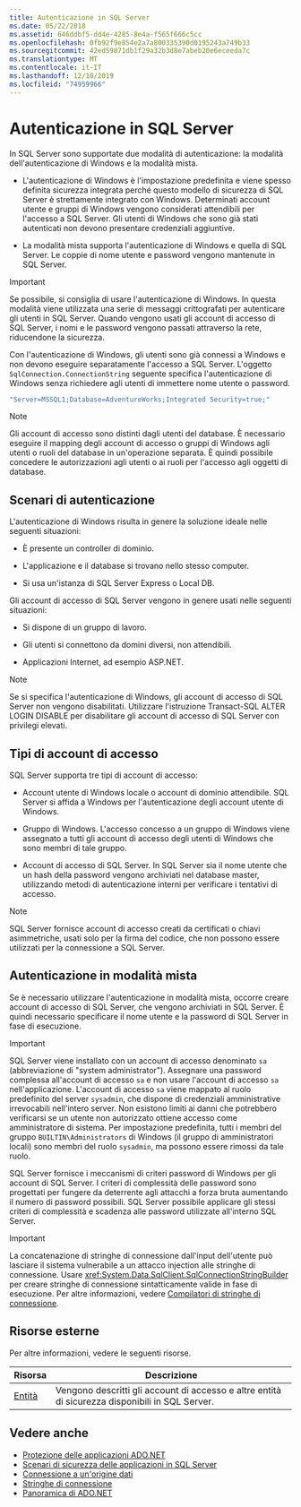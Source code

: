 ```yaml
---
title: Autenticazione in SQL Server
ms.date: 05/22/2018
ms.assetid: 646ddbf5-dd4e-4285-8e4a-f565f666c5cc
ms.openlocfilehash: 0fb92f9e854e2a7a800335390d0195243a749b33
ms.sourcegitcommit: 42ed59871db1f29a32b3d8e7abeb20e6eceeda7c
ms.translationtype: MT
ms.contentlocale: it-IT
ms.lasthandoff: 12/10/2019
ms.locfileid: "74959966"
---
```

# <a name="authentication-in-sql-server"></a>Autenticazione in SQL Server
In SQL Server sono supportate due modalità di autenticazione: la modalità dell'autenticazione di Windows e la modalità mista.  
  
- L'autenticazione di Windows è l'impostazione predefinita e viene spesso definita sicurezza integrata perché questo modello di sicurezza di SQL Server è strettamente integrato con Windows. Determinati account utente e gruppi di Windows vengono considerati attendibili per l'accesso a SQL Server. Gli utenti di Windows che sono già stati autenticati non devono presentare credenziali aggiuntive.  
  
- La modalità mista supporta l'autenticazione di Windows e quella di SQL Server. Le coppie di nome utente e password vengono mantenute in SQL Server.  
  
> [!IMPORTANT]
> Se possibile, si consiglia di usare l'autenticazione di Windows. In questa modalità viene utilizzata una serie di messaggi crittografati per autenticare gli utenti in SQL Server. Quando vengono usati gli account di accesso di SQL Server, i nomi e le password vengono passati attraverso la rete, riducendone la sicurezza.  
  
 Con l'autenticazione di Windows, gli utenti sono già connessi a Windows e non devono eseguire separatamente l'accesso a SQL Server. L'oggetto `SqlConnection.ConnectionString` seguente specifica l'autenticazione di Windows senza richiedere agli utenti di immettere nome utente o password.  
  
```csharp  
"Server=MSSQL1;Database=AdventureWorks;Integrated Security=true;"
```  
  
> [!NOTE]
> Gli account di accesso sono distinti dagli utenti del database. È necessario eseguire il mapping degli account di accesso o gruppi di Windows agli utenti o ruoli del database in un'operazione separata. È quindi possibile concedere le autorizzazioni agli utenti o ai ruoli per l'accesso agli oggetti di database.  
  
## <a name="authentication-scenarios"></a>Scenari di autenticazione  
 L'autenticazione di Windows risulta in genere la soluzione ideale nelle seguenti situazioni:  
  
- È presente un controller di dominio.  
  
- L'applicazione e il database si trovano nello stesso computer.  
  
- Si usa un'istanza di SQL Server Express o Local DB.  
  
 Gli account di accesso di SQL Server vengono in genere usati nelle seguenti situazioni:  
  
- Si dispone di un gruppo di lavoro.  
  
- Gli utenti si connettono da domini diversi, non attendibili.  
  
- Applicazioni Internet, ad esempio ASP.NET.  
  
> [!NOTE]
> Se si specifica l'autenticazione di Windows, gli account di accesso di SQL Server non vengono disabilitati. Utilizzare l'istruzione Transact-SQL ALTER LOGIN DISABLE per disabilitare gli account di accesso di SQL Server con privilegi elevati.  
  
## <a name="login-types"></a>Tipi di account di accesso  
 SQL Server supporta tre tipi di account di accesso:  
  
- Account utente di Windows locale o account di dominio attendibile. SQL Server si affida a Windows per l'autenticazione degli account utente di Windows.  
  
- Gruppo di Windows. L'accesso concesso a un gruppo di Windows viene assegnato a tutti gli account di accesso degli utenti di Windows che sono membri di tale gruppo.  
  
- Account di accesso di SQL Server. In SQL Server sia il nome utente che un hash della password vengono archiviati nel database master, utilizzando metodi di autenticazione interni per verificare i tentativi di accesso.  
  
> [!NOTE]
> SQL Server fornisce account di accesso creati da certificati o chiavi asimmetriche, usati solo per la firma del codice, che non possono essere utilizzati per la connessione a SQL Server.  
  
## <a name="mixed-mode-authentication"></a>Autenticazione in modalità mista  
 Se è necessario utilizzare l'autenticazione in modalità mista, occorre creare account di accesso di SQL Server, che vengono archiviati in SQL Server. È quindi necessario specificare il nome utente e la password di SQL Server in fase di esecuzione.  
  
> [!IMPORTANT]
> SQL Server viene installato con un account di accesso denominato `sa` (abbreviazione di "system administrator"). Assegnare una password complessa all'account di accesso `sa` e non usare l'account di accesso `sa` nell'applicazione. L'account di accesso `sa` viene mappato al ruolo predefinito del server `sysadmin`, che dispone di credenziali amministrative irrevocabili nell'intero server. Non esistono limiti ai danni che potrebbero verificarsi se un utente non autorizzato ottiene accesso come amministratore di sistema. Per impostazione predefinita, tutti i membri del gruppo `BUILTIN\Administrators` di Windows (il gruppo di amministratori locali) sono membri del ruolo `sysadmin`, ma possono essere rimossi da tale ruolo.  
  
 SQL Server fornisce i meccanismi di criteri password di Windows per gli account di SQL Server. I criteri di complessità delle password sono progettati per fungere da deterrente agli attacchi a forza bruta aumentando il numero di password possibili. SQL Server possibile applicare gli stessi criteri di complessità e scadenza alle password utilizzate all'interno SQL Server.  
  
> [!IMPORTANT]
> La concatenazione di stringhe di connessione dall'input dell'utente può lasciare il sistema vulnerabile a un attacco injection alle stringhe di connessione. Usare <xref:System.Data.SqlClient.SqlConnectionStringBuilder> per creare stringhe di connessione sintatticamente valide in fase di esecuzione. Per altre informazioni, vedere [Compilatori di stringhe di connessione](../connection-string-builders.md).  
  
## <a name="external-resources"></a>Risorse esterne  
 Per altre informazioni, vedere le seguenti risorse.  
  
|Risorsa|Descrizione|  
|--------------|-----------------|  
|[Entità](/sql/relational-databases/security/authentication-access/principals-database-engine)|Vengono descritti gli account di accesso e altre entità di sicurezza disponibili in SQL Server.|  
  
## <a name="see-also"></a>Vedere anche

- [Protezione delle applicazioni ADO.NET](../securing-ado-net-applications.md)
- [Scenari di sicurezza delle applicazioni in SQL Server](application-security-scenarios-in-sql-server.md)
- [Connessione a un'origine dati](../connecting-to-a-data-source.md)
- [Stringhe di connessione](../connection-strings.md)
- [Panoramica di ADO.NET](../ado-net-overview.md)
